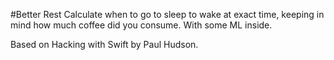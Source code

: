 #Better Rest
Calculate when to go to sleep to wake at exact time, keeping in mind how much coffee did you consume. 
With some ML inside.

Based on Hacking with Swift by Paul Hudson.
